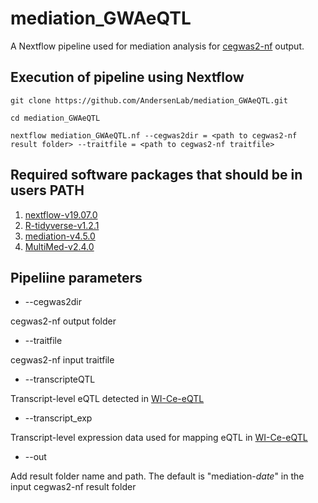 # mediation_GWAeQTL

A Nextflow pipeline used for mediation analysis for [cegwas2-nf](https://github.com/AndersenLab/cegwas2-nf) output.

## Execution of pipeline using Nextflow
```
git clone https://github.com/AndersenLab/mediation_GWAeQTL.git

cd mediation_GWAeQTL

nextflow mediation_GWAeQTL.nf --cegwas2dir = <path to cegwas2-nf result folder> --traitfile = <path to cegwas2-nf traitfile> 

```


## Required software packages that should be in users PATH

1. [nextflow-v19.07.0](https://www.nextflow.io/docs/latest/getstarted.html)
2. [R-tidyverse-v1.2.1](https://www.tidyverse.org/)
3. [mediation-v4.5.0](https://github.com/kosukeimai/mediation)
4. [MultiMed-v2.4.0](https://github.com/SiminaB/MultiMed)



## Pipeliine parameters

* --cegwas2dir

cegwas2-nf output folder

* --traitfile

cegwas2-nf input traitfile

* --transcripteQTL

Transcript-level eQTL detected in [WI-Ce-eQTL](https://github.com/AndersenLab/WI-Ce-eQTL) 

* --transcript_exp

Transcript-level expression data used for mapping eQTL in [WI-Ce-eQTL](https://github.com/AndersenLab/WI-Ce-eQTL) 

* --out

Add result folder name and path. The default is "mediation-*date*" in the input cegwas2-nf result folder

 
 

